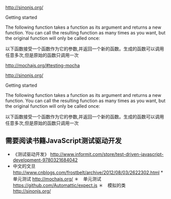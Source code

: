 

http://sinonjs.org/

Getting started

The following function takes a function as its argument and returns a new function. You can call the resulting function as many times as you want, but the original function will only be called once:


以下函数接受一个函数作为它的参数,并返回一个新的函数。生成的函数可以调用任意多次,但是原始的函数只调用一次


http://mochajs.org/#testing-mocha


http://sinonjs.org/

Getting started

The following function takes a function as its argument and returns a new function. You can call the resulting function as many times as you want, but the original function will only be called once:


以下函数接受一个函数作为它的参数,并返回一个新的函数。生成的函数可以调用任意多次,但是原始的函数只调用一次



## 需要阅读书籍JavaScript测试驱动开发

* 《测试驱动开发》 http://www.informit.com/store/test-driven-javascript-development-9780321684042
* 中文的文旦　　http://www.cnblogs.com/frostbelt/archive/2012/08/03/2622302.html
*　单元测试 http://mochajs.org/ 
＊　单元测试  https://github.com/Automattic/expect.js
＊　模拟的类　　http://sinonjs.org/

